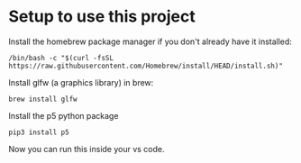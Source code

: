 # Setup to use this project

Install the homebrew package manager if you don't already have it installed:

```
/bin/bash -c "$(curl -fsSL https://raw.githubusercontent.com/Homebrew/install/HEAD/install.sh)"
```

Install glfw (a graphics library) in brew:

```
brew install glfw
```

Install the p5 python package

```
pip3 install p5
```

Now you can run this inside your vs code.